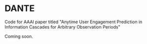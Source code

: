 # DANTE

Code for AAAI paper titled "Anytime User Engagement Prediction in Information Cascades for Arbitrary Observation Periods"

Coming soon.

